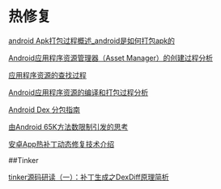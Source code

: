 # 热修复

[android Apk打包过程概述_android是如何打包apk的
](http://blog.csdn.net/jason0539/article/details/44917745)

[Android应用程序资源管理器（Asset Manager）的创建过程分析](http://blog.csdn.net/luoshengyang/article/details/8791064)

[应用程序资源的查找过程](http://blog.csdn.net/luoshengyang/article/details/8806798)

[Android应用程序资源的编译和打包过程分析](http://blog.csdn.net/luoshengyang/article/details/8744683)

[Android Dex 分包指南](http://www.jianshu.com/p/b38124d332be)

[由Android 65K方法数限制引发的思考](http://www.jayfeng.com/2016/03/10/%E7%94%B1Android-65K%E6%96%B9%E6%B3%95%E6%95%B0%E9%99%90%E5%88%B6%E5%BC%95%E5%8F%91%E7%9A%84%E6%80%9D%E8%80%83/)

[安卓App热补丁动态修复技术介绍](https://zhuanlan.zhihu.com/p/20308548)


##Tinker

[tinker源码研读（一）：补丁生成之DexDiff原理简析](https://halfstackdeveloper.github.io/2016/10/19/tinker%E6%BA%90%E7%A0%81%E7%A0%94%E8%AF%BB%EF%BC%88%E4%B8%80%EF%BC%89%EF%BC%9A%E8%A1%A5%E4%B8%81%E7%94%9F%E6%88%90%E4%B9%8BDexDiff%E5%8E%9F%E7%90%86%E7%AE%80%E6%9E%90/)